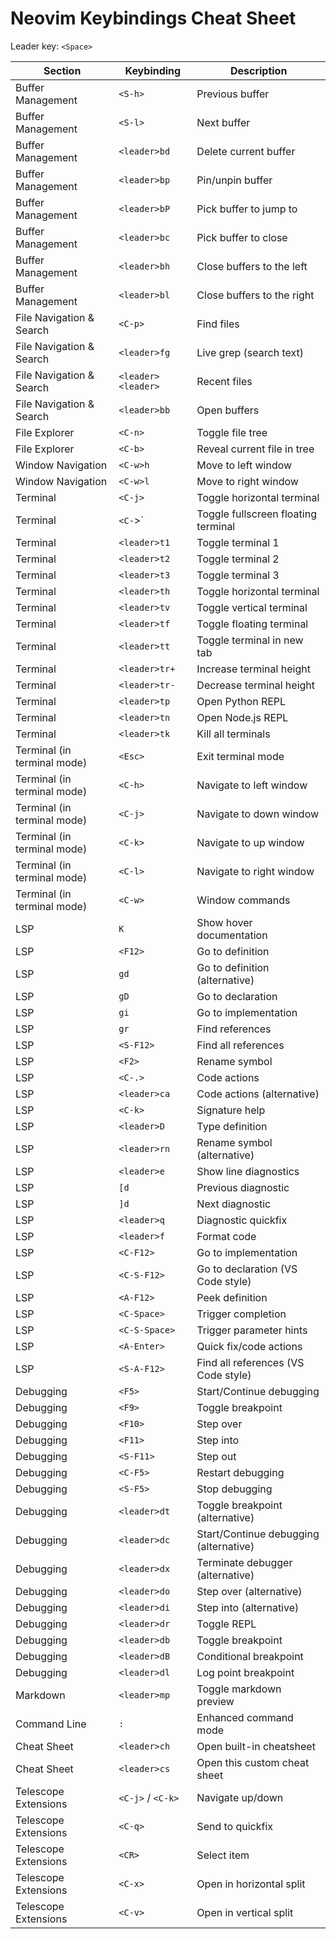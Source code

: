 # Neovim Keybindings Cheat Sheet

Leader key: `<Space>`

| Section | Keybinding | Description |
|---------|------------|-------------|
| Buffer Management | `<S-h>` | Previous buffer |
| Buffer Management | `<S-l>` | Next buffer |
| Buffer Management | `<leader>bd` | Delete current buffer |
| Buffer Management | `<leader>bp` | Pin/unpin buffer |
| Buffer Management | `<leader>bP` | Pick buffer to jump to |
| Buffer Management | `<leader>bc` | Pick buffer to close |
| Buffer Management | `<leader>bh` | Close buffers to the left |
| Buffer Management | `<leader>bl` | Close buffers to the right |
| File Navigation & Search | `<C-p>` | Find files |
| File Navigation & Search | `<leader>fg` | Live grep (search text) |
| File Navigation & Search | `<leader><leader>` | Recent files |
| File Navigation & Search | `<leader>bb` | Open buffers |
| File Explorer | `<C-n>` | Toggle file tree |
| File Explorer | `<C-b>` | Reveal current file in tree |
| Window Navigation | `<C-w>h` | Move to left window |
| Window Navigation | `<C-w>l` | Move to right window |
| Terminal | `<C-j>` | Toggle horizontal terminal |
| Terminal | `<C-`>` | Toggle fullscreen floating terminal |
| Terminal | `<leader>t1` | Toggle terminal 1 |
| Terminal | `<leader>t2` | Toggle terminal 2 |
| Terminal | `<leader>t3` | Toggle terminal 3 |
| Terminal | `<leader>th` | Toggle horizontal terminal |
| Terminal | `<leader>tv` | Toggle vertical terminal |
| Terminal | `<leader>tf` | Toggle floating terminal |
| Terminal | `<leader>tt` | Toggle terminal in new tab |
| Terminal | `<leader>tr+` | Increase terminal height |
| Terminal | `<leader>tr-` | Decrease terminal height |
| Terminal | `<leader>tp` | Open Python REPL |
| Terminal | `<leader>tn` | Open Node.js REPL |
| Terminal | `<leader>tk` | Kill all terminals |
| Terminal (in terminal mode) | `<Esc>` | Exit terminal mode |
| Terminal (in terminal mode) | `<C-h>` | Navigate to left window |
| Terminal (in terminal mode) | `<C-j>` | Navigate to down window |
| Terminal (in terminal mode) | `<C-k>` | Navigate to up window |
| Terminal (in terminal mode) | `<C-l>` | Navigate to right window |
| Terminal (in terminal mode) | `<C-w>` | Window commands |
| LSP | `K` | Show hover documentation |
| LSP | `<F12>` | Go to definition |
| LSP | `gd` | Go to definition (alternative) |
| LSP | `gD` | Go to declaration |
| LSP | `gi` | Go to implementation |
| LSP | `gr` | Find references |
| LSP | `<S-F12>` | Find all references |
| LSP | `<F2>` | Rename symbol |
| LSP | `<C-.>` | Code actions |
| LSP | `<leader>ca` | Code actions (alternative) |
| LSP | `<C-k>` | Signature help |
| LSP | `<leader>D` | Type definition |
| LSP | `<leader>rn` | Rename symbol (alternative) |
| LSP | `<leader>e` | Show line diagnostics |
| LSP | `[d` | Previous diagnostic |
| LSP | `]d` | Next diagnostic |
| LSP | `<leader>q` | Diagnostic quickfix |
| LSP | `<leader>f` | Format code |
| LSP | `<C-F12>` | Go to implementation |
| LSP | `<C-S-F12>` | Go to declaration (VS Code style) |
| LSP | `<A-F12>` | Peek definition |
| LSP | `<C-Space>` | Trigger completion |
| LSP | `<C-S-Space>` | Trigger parameter hints |
| LSP | `<A-Enter>` | Quick fix/code actions |
| LSP | `<S-A-F12>` | Find all references (VS Code style) |
| Debugging | `<F5>` | Start/Continue debugging |
| Debugging | `<F9>` | Toggle breakpoint |
| Debugging | `<F10>` | Step over |
| Debugging | `<F11>` | Step into |
| Debugging | `<S-F11>` | Step out |
| Debugging | `<C-F5>` | Restart debugging |
| Debugging | `<S-F5>` | Stop debugging |
| Debugging | `<leader>dt` | Toggle breakpoint (alternative) |
| Debugging | `<leader>dc` | Start/Continue debugging (alternative) |
| Debugging | `<leader>dx` | Terminate debugger (alternative) |
| Debugging | `<leader>do` | Step over (alternative) |
| Debugging | `<leader>di` | Step into (alternative) |
| Debugging | `<leader>dr` | Toggle REPL |
| Debugging | `<leader>db` | Toggle breakpoint |
| Debugging | `<leader>dB` | Conditional breakpoint |
| Debugging | `<leader>dl` | Log point breakpoint |
| Markdown | `<leader>mp` | Toggle markdown preview |
| Command Line | `:` | Enhanced command mode |
| Cheat Sheet | `<leader>ch` | Open built-in cheatsheet |
| Cheat Sheet | `<leader>cs` | Open this custom cheat sheet |
| Telescope Extensions | `<C-j>` / `<C-k>` | Navigate up/down |
| Telescope Extensions | `<C-q>` | Send to quickfix |
| Telescope Extensions | `<CR>` | Select item |
| Telescope Extensions | `<C-x>` | Open in horizontal split |
| Telescope Extensions | `<C-v>` | Open in vertical split |
